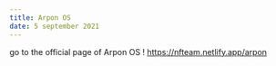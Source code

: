 ```yaml
---
title: Arpon OS
date: 5 september 2021
---
```

go to the official page of Arpon OS !
https://nfteam.netlify.app/arpon
